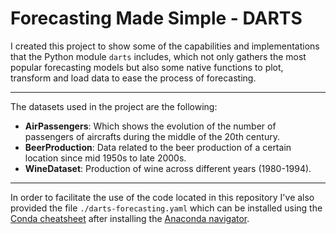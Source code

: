 # Forecasting Made Simple - DARTS

I created this project to show some of the capabilities and implementations that the Python module `darts` includes, which not only gathers the most popular forecasting models but also some native functions to plot, transform and load data to ease the process of forecasting.

--- 

The datasets used in the project are the following:

- **AirPassengers**: Which shows the evolution of the number of passengers of aircrafts during the middle of the 20th century.
- **BeerProduction**: Data related to the beer production of a certain location since mid 1950s to late 2000s.
- **WineDataset**: Production of wine across different years (1980-1994).
---

In order to facilitate the use of the code located in this repository I've also provided the file `./darts-forecasting.yaml` which can be installed using the [Conda cheatsheet](https://docs.conda.io/projects/conda/en/4.6.0/_downloads/52a95608c49671267e40c689e0bc00ca/conda-cheatsheet.pdf) after installing the [Anaconda navigator](https://www.anaconda.com/products/individual).
